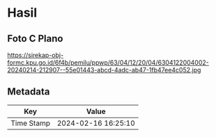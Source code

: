 # Hasil

## Foto C Plano

https://sirekap-obj-formc.kpu.go.id/6f4b/pemilu/ppwp/63/04/12/20/04/6304122004002-20240214-212907--55e01443-abcd-4adc-ab47-1fb47ee4c052.jpg


## Metadata

| Key        | Value               |
| ---------- | ------------------- |
| Time Stamp | 2024-02-16 16:25:10 |



